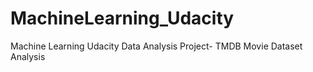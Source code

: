 # MachineLearning_Udacity
Machine Learning Udacity Data Analysis Project-  TMDB Movie Dataset Analysis
